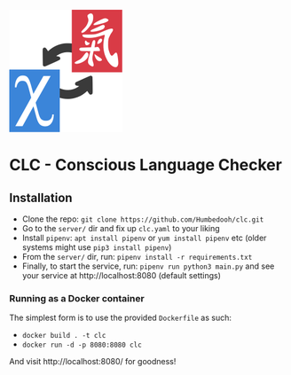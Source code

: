 
![logo](https://raw.githubusercontent.com/Humbedooh/clc/main/logo.svg) 
# CLC - Conscious Language Checker


## Installation

- Clone the repo: `git clone https://github.com/Humbedooh/clc.git`
- Go to the `server/` dir and fix up `clc.yaml` to your liking
- Install `pipenv`: `apt install pipenv` or `yum install pipenv` etc (older systems might use `pip3 install pipenv`)
- From the `server/` dir, run: `pipenv install -r requirements.txt`
- Finally, to start the service, run: `pipenv run python3 main.py` and see your service at http://localhost:8080 (default settings)

### Running as a Docker container

The simplest form is to use the provided `Dockerfile` as such:

- `docker build . -t clc`
- `docker run -d -p 8080:8080 clc`

And visit http://localhost:8080/ for goodness!

